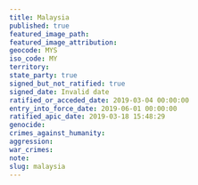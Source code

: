 ```yaml
---
title: Malaysia
published: true
featured_image_path:
featured_image_attribution:
geocode: MYS
iso_code: MY
territory:
state_party: true
signed_but_not_ratified: true
signed_date: Invalid date
ratified_or_acceded_date: 2019-03-04 00:00:00
entry_into_force_date: 2019-06-01 00:00:00
ratified_apic_date: 2019-03-18 15:48:29
genocide:
crimes_against_humanity:
aggression:
war_crimes:
note:
slug: malaysia
---
```



